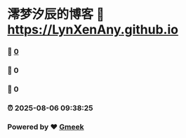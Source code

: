 # 澪梦汐辰的博客 :link: https://LynXenAny.github.io 
### :page_facing_up: [0](https://LynXenAny.github.io/tag.html) 
### :speech_balloon: 0 
### :hibiscus: 0 
### :alarm_clock: 2025-08-06 09:38:25 
### Powered by :heart: [Gmeek](https://github.com/Meekdai/Gmeek)
